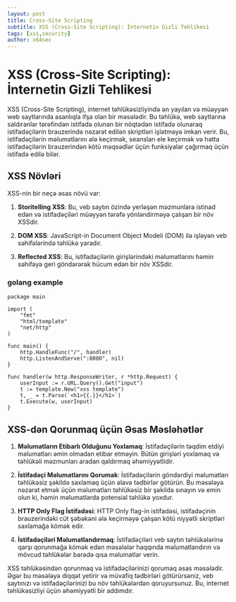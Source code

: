 ```yaml
---
layout: post
title: Cross-Site Scripting
subtitle: XSS (Cross-Site Scripting): İnternetin Gizli Tehlikesi
tags: [xss,security]
author: x64sec
---
```



# XSS (Cross-Site Scripting): İnternetin Gizli Tehlikesi

XSS (Cross-Site Scripting), internet təhlükəsizliyində ən yayılan və müəyyən web saytlarında asanlıqla ifşa olan bir məsələdir. Bu təhlükə, web saytlarına saldıranlar tərəfindən istifadə olunan bir nöqtədən istifadə olunaraq istifadəçilərin brauzerində nəzarət edilən skriptləri işlətməyə imkan verir. Bu, istifadəçilərin məlumatlarını ələ keçirmək, seansları ele keçirmək və hətta istifadəçilərin brauzerindən kötü məqsədlər üçün funksiyalar çağırmaq üçün istifadə edilə bilər.

## XSS Növləri

XSS-nin bir neçə əsas növü var:

1. **Storitelling XSS**: Bu, veb saytın özində yerləşən məzmunlara istinad edən və istifadəçiləri müəyyən tərəfə yönləndirməyə çalışan bir növ XSSdir.
  
2. **DOM XSS**: JavaScript-in Document Object Modeli (DOM) ilə işləyən veb səhifələrində təhlükə yaradır.

3. **Reflected XSS**: Bu, istifadəçilərin girişlərindəki məlumatlarını həmin səhifəyə geri göndərərək hücum edən bir növ XSSdir.

### golang example
```
package main

import (
    "fmt"
    "html/template"
    "net/http"
)

func main() {
    http.HandleFunc("/", handler)
    http.ListenAndServe(":8080", nil)
}

func handler(w http.ResponseWriter, r *http.Request) {
    userInput := r.URL.Query().Get("input")
    t := template.New("xss template")
    t, _ = t.Parse(`<h1>{{.}}</h1>`)
    t.Execute(w, userInput)
}
```

## XSS-dən Qorunmaq üçün Əsas Məsləhətlər

1. **Məlumatların Etibarlı Olduğunu Yoxlamaq**: İstifadəçilərin təqdim etdiyi məlumatları əmin olmadan etibar etməyin. Bütün girişləri yoxlamaq və təhlükəli məzmunları aradan qaldırmaq əhəmiyyətlidir.

2. **İstifadəçi Məlumatlarını Qorumak**: İstifadəçilərin göndərdiyi məlumatları təhlükəsiz şəkildə saxlamaq üçün əlavə tədbirlər götürün. Bu məsələyə nəzarət etmək üçün məlumatları təhlükəsiz bir şəkildə sınayın və emin olun ki, həmin məlumatlarda potensial təhlükə yoxdur.

3. **HTTP Only Flag İstifadəsi**: HTTP Only flag-in istifadəsi, istifadəçinin brauzerindəki cüt şəbəkəni ələ keçirməyə çalışan kötü niyyətli skriptləri saxlamağa kömək edir.

4. **İstifadəçiləri Məlumatlandırmaq**: İstifadəçiləri veb saytın təhlükələrinə qarşı qorunmağa kömək edən məsələlər haqqında məlumatlandırın və mövcud təhlükələr barədə qısa məlumatlar verin.

XSS təhlükəsindən qorunmaq və istifadəçilərinizi qorumaq əsas məsələdir. Əgər bu məsələyə diqqət yetirir və müvafiq tədbirləri götürürsəniz, veb saytınızı və istifadəçilərinizi bu növ təhlükələrdən qoruyursunuz. Bu, internet təhlükəsizliyi üçün əhəmiyyətli bir addımdır.
